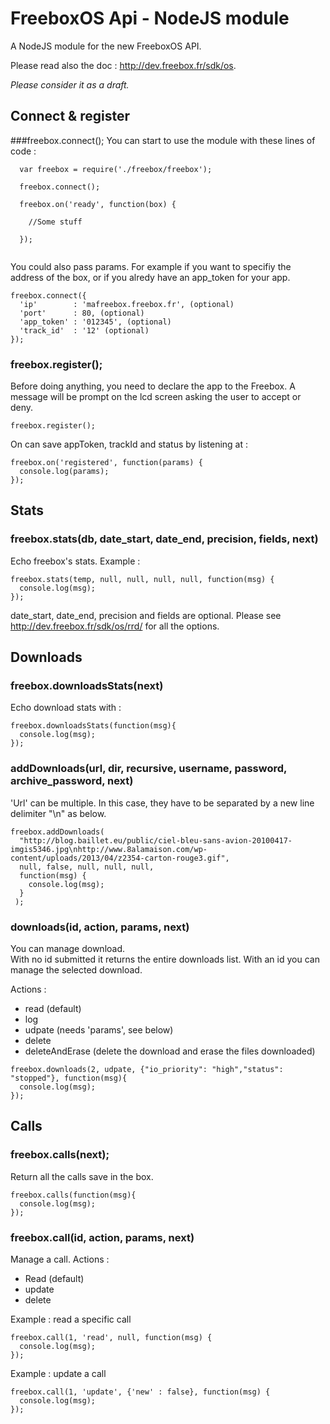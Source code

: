 FreeboxOS Api - NodeJS module
===============

A NodeJS module for the new FreeboxOS API.

Please read also the doc : http://dev.freebox.fr/sdk/os.

*Please consider it as a draft.*

Connect & register
-------------------

###freebox.connect();
You can start to use the module with these lines of code :

```
  var freebox = require('./freebox/freebox'); 

  freebox.connect();
  
  freebox.on('ready', function(box) {
  
    //Some stuff
  
  });
  
```

You could also pass params. For example if you want to specifiy the address of the box, or if you alredy have an app_token for your app.

```
freebox.connect({
  'ip'        : 'mafreebox.freebox.fr', (optional)
  'port'      : 80, (optional)
  'app_token' : '012345', (optional)
  'track_id'  : '12' (optional)
});
```


### freebox.register();
Before doing anything, you need to declare the app to the Freebox. A message will be prompt on the lcd screen asking the user to accept or deny.

```
freebox.register();
```

On can save appToken, trackId and status by listening at :

```
freebox.on('registered', function(params) {
  console.log(params);
});
```

Stats
-------
### freebox.stats(db, date_start, date_end, precision, fields, next)
Echo freebox's stats. Example :
```
freebox.stats(temp, null, null, null, null, function(msg) {
  console.log(msg);
});
```
date_start, date_end, precision and fields are optional.
Please see http://dev.freebox.fr/sdk/os/rrd/ for all the options.

Downloads
--------- 

### freebox.downloadsStats(next)
Echo download stats with :
```
freebox.downloadsStats(function(msg){
  console.log(msg);
});
```

### addDownloads(url, dir, recursive, username, password, archive_password, next)

'Url' can be multiple. In this case, they have to be separated by a new line delimiter "\n" as below.
```
freebox.addDownloads(
  "http://blog.baillet.eu/public/ciel-bleu-sans-avion-20100417-imgis5346.jpg\nhttp://www.8alamaison.com/wp-content/uploads/2013/04/z2354-carton-rouge3.gif",
  null, false, null, null, null,
  function(msg) {
    console.log(msg);
  }
 );
```

### downloads(id, action, params, next)
You can manage download.   
With no id submitted it returns the entire downloads list.
With an id you can manage the selected download.

Actions :
- read (default)
- log
- udpate (needs 'params', see below)
- delete
- deleteAndErase (delete the download and erase the files downloaded)   

```
freebox.downloads(2, udpate, {"io_priority": "high","status": "stopped"}, function(msg){
  console.log(msg);
});
```

Calls
-----
### freebox.calls(next);
Return all the calls save in the box.
```
freebox.calls(function(msg){
  console.log(msg);
});
```

### freebox.call(id, action, params, next)
Manage a call.
Actions :
- Read (default)
- update
- delete

Example : read a specific call
```
freebox.call(1, 'read', null, function(msg) {
  console.log(msg);
});
```
Example : update a call 
```
freebox.call(1, 'update', {'new' : false}, function(msg) {
  console.log(msg);
});
```







